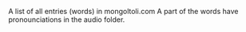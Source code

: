 A list of all entries (words) in mongoltoli.com
A part of the words have pronounciations in the audio folder.
